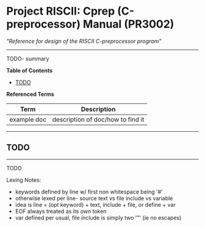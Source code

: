 # Project RISCII: Cprep (C-preprocessor) Manual (PR3002)
*"Reference for design of the RISCII C-preprocessor program"*

---

TODO- summary

**Table of Contents**
- [TODO](TODO)

**Referenced Terms**

|Term            |Description                                              |
|----------------|---------------------------------------------------------|
|example doc     |description of doc/how to find it                        |

---

## TODO
---
TODO

Lexing Notes:
- keywords defined by line w/ first non whitespace being '#'
- otherwise lexed per line- source text vs file include vs variable
- idea is line = (opt keyword) + text, include + file, or define + var
- EOF always treated as its own token
- var defined per usual, file include is simply two '"' (ie no escapes)
